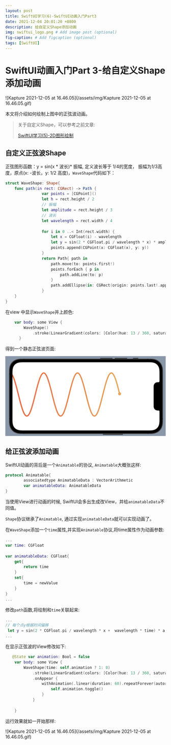 ```yaml
---
layout: post
title: SwiftUI学习(6)-SwiftUI动画入门Part3
date: 2021-12-04 20:01:20 +0800
description: 给自定义Shape添加动画
img: swiftui_logo.png # Add image post (optional)
fig-caption: # Add figcaption (optional)
tags: [SwiftUI]
---
```


# SwiftUI动画入门Part 3-给自定义Shape添加动画

![Kapture 2021-12-05 at 16.46.05](/assets/img/Kapture 2021-12-05 at 16.46.05.gif)

本文将介绍如何绘制上图中的正弦波动画。

> 关于自定义Shape，可以参考之前文章:
>
> [SwiftUI学习(5)-2D图形绘制](https://meatball.tech/SwiftUI-sharp/)

## 自定义正弦波Shape

正弦图形函数：y = sin(x * 波长)* 振幅, 定义波长等于 1/4的宽度， 振幅为1/3高度，原点(x: -波长，y: 1/2 高度)，`WaveShape`代码如下：

```swift
struct WaveShape: Shape{
    func path(in rect: CGRect) -> Path {
                var points = [CGPoint]()
                let h = rect.height / 2
                // 振幅
                let amplitude = rect.height / 3
                // 波长
                let wavelength = rect.width / 4
        
                for i in 0 ..< Int(rect.width) {
                    let x = CGFloat(i) - wavelength
                    let y = sin(2 * CGFloat.pi / wavelength * x) * amplitude + h
                    points.append(CGPoint(x: CGFloat(x), y: y))
                }
                return Path{ path in
                    path.move(to: points.first!)
                    points.forEach { p in
                        path.addLine(to: p)
                    }
                    path.addEllipse(in: CGRect(origin: points.last!.applying(CGAffineTransform(translationX: -5, y: -5)), size: CGSize(width: 10, height: 10)))
                }
    }
}
```

在view 中显示`WaveShape`并上颜色:

```swift
    var body: some View {
        WaveShape()
            .stroke(LinearGradient(colors: [Color(hue: 13 / 360, saturation: 0.79, brightness: 0.97), Color(hue: 40 / 360, saturation: 0.66, brightness: 0.93)], startPoint: UnitPoint(x: 0, y: 0.5), endPoint: UnitPoint(x: 1, y: 0.5)), lineWidth: 7)
      }
```

得到一个静态正弦波页面:

![image-20211205170714819](/assets/img/image-20211205170649846.png)

## 给正弦波添加动画

SwiftUI动画的背后是一个`Animatable`的协议, `Animatable`大概张这样:

```swift
protocol Animatable{
		associatedtype AnimatableData : VectorArithmetic
		var animatableData: AnimatableData
}
```

当使用View进行动画的时候, SwiftUI会多出生成改View，并给`animatableData`不同值。

`Shape`协议继承了`Animatable`, 通过实现`animatableData`就可以实现动画了。

在`WaveShape`添加一个`time`属性,并实现`Animatable`协议,将time属性作为动画参数:

```swift
...
var time: CGFloat

var animatableData: CGFloat{
    get{
        return time
    }
    set{
        time = newValue
    }
}
...
```

修改`path`函数,将绘制和`time`关联起来:

```swift
...
// 每个点y根据时间偏移
 let y = sin(2 * CGFloat.pi / wavelength * x +  wavelength * time) * a + h
...
```

在显示正弦波的View修改如下:

```swift
   @State var animation: Bool = false
    var body: some View {
        WaveShape(time: self.animation ? 1: 0)
            .stroke(LinearGradient(colors: [Color(hue: 13 / 360, saturation: 0.79, brightness: 0.97), Color(hue: 40 / 360, saturation: 0.66, brightness: 0.93)], startPoint: UnitPoint(x: 0, y: 0.5), endPoint: UnitPoint(x: 1, y: 0.5)), lineWidth: 7)
            .onAppear {
                withAnimation(.linear(duration: 60).repeatForever(autoreverses: false)) {
                    self.animation.toggle()
                }
            }
        
    }
```

运行效果就如一开始那样:

![Kapture 2021-12-05 at 16.46.05](/assets/img/Kapture 2021-12-05 at 16.46.05.gif)

